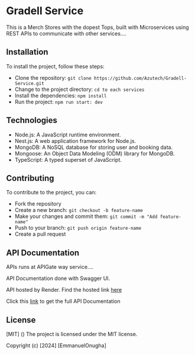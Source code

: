 # Gradell Service
This is a  Merch Stores with the dopest Tops, built with Microservices using REST APIs to communicate with other services....


## Installation

To install the project, follow these steps:

-  Clone the repository: `git clone https://github.com/Azutech/Gradell-Service.git`
-  Change to the project directory: `cd to each services`
-  Install the dependencies: `npm install`
-  Run the project: `npm run start: dev`


## Technologies

- Node.js: A JavaScript runtime environment.
- Nest.js: A web application framework for Node.js.
- MongoDB: A NoSQL database for storing user and booking data.
- Mongoose: An Object Data Modeling (ODM) library for MongoDB.
- TypeScript: A typed superset of JavaScript.


## Contributing

To contribute to the project, you can:

- Fork the repository
- Create a new branch: `git checkout -b feature-name`
- Make your changes and commit them: `git commit -m "Add feature-name"`
- Push to your branch: `git push origin feature-name`
- Create a pull request


## API Documentation

APIs runs at APIGate way service....

API Documentation done with Swagger UI.

API hosted by Render. Find the hosted link [here](https://api-gateway-w5gn.onrender.com)

Click this [link](https://api-gateway-w5gn.onrender.com/api-docs#/) to get the full API Documentation 
## License
[MIT] ()
The project is licensed under the MIT license.

Copyright (c) [2024] [EmmanuelOnugha]
 